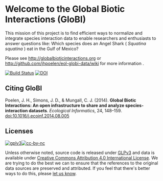 Welcome to the Global Biotic Interactions (GloBI)
======================================

This mission of this project is to find efficient ways to normalize and integrate species interaction data to enable researchers and enthusiasts to answer questions like: Which species does an Angel Shark ( _Squatina squatina_ ) eat in the Gulf of Mexico? 

Please see http://globalbioticinteractions.org or http://github.com/jhpoelen/eol-globi-data/wiki for more information .

[![Build Status](https://travis-ci.org/jhpoelen/eol-globi-data.png)](https://travis-ci.org/jhpoelen/eol-globi-data) [![DOI](https://zenodo.org/badge/2478263.svg)](https://zenodo.org/badge/latestdoi/2478263)

## Citing GloBI

Poelen, J. H., Simons, J. D., & Mungall, C. J. (2014). **Global Biotic Interactions: An open infrastructure to share and analyze species-interaction datasets**. *Ecological Informatics*, 24, 148–159. [doi:10.1016/j.ecoinf.2014.08.005](https://doi.org/10.1016/j.ecoinf.2014.08.005)

## Licenses
[![gplv3](http://www.gnu.org/graphics/gplv3-88x31.png)](http://www.gnu.org/licenses/gpl.html)[![cc-by-nc](http://i.creativecommons.org/l/by/4.0/88x31.png)](http://creativecommons.org/licenses/by/4.0/)

Unless otherwise noted, source code is released under [GLPv3](http://www.gnu.org/licenses/gpl.html) and data is available under [Creative Commons Attribution 4.0 International License](http://creativecommons.org/licenses/by/4.0/). We are trying to do the best we can to ensure that the references to the original data sources are preserved and attributed. If you feel that there's better ways to do this, please [let us know](https://github.com/jhpoelen/eol-globi-data/issues/new).
